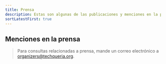```yaml
---
title: Prensa
description: Estas son algunas de las publicaciones y menciones en la prensa sobre Techqueria y sus miembros.
sortLatestFirst: true
---
```


## Menciones en la prensa

> Para consultas relacionadas a prensa, mande un correo electrónico a [organizers@techqueria.org](mailto:organizers@techqueria.org).
